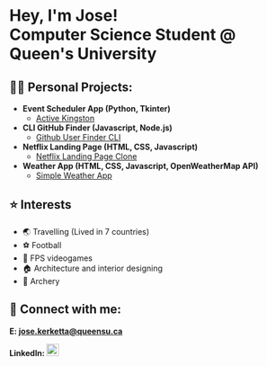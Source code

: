 <h1>Hey, I'm Jose! <br/>Computer Science Student @ Queen's University</h1>

<h2>👨‍💻 Personal Projects:</h2>

- <b>Event Scheduler App (Python, Tkinter)</b>
  - [Active Kingston](https://github.com/hacky-sacky/QHacks)
- <b>CLI GitHub Finder (Javascript, Node.js)</b>
  - [Github User Finder CLI](https://github.com/jkerketta/CLI-Github-Finder)
- <b>Netflix Landing Page (HTML, CSS, Javascript)</b>
  - [Netflix Landing Page Clone](https://github.com/jkerketta/netflixlandingpage)
- <b>Weather App (HTML, CSS, Javascript, OpenWeatherMap API)</b>
  - [Simple Weather App](https://github.com/jkerketta/weatherapplication)

<h2>⭐ Interests</h2>

- 🌏 Travelling (Lived in 7 countries)
- ⚽ Football 
- 👾 FPS videogames
- 🏠 Architecture and interior designing 
- 🏹 Archery

<h2> 🤳 Connect with me:</h2>

<b>E: jose.kerketta@queensu.ca</b>

<b>LinkedIn: </b>
[<img alt="JoseKerketta | LinkedIn" width="22px" src="https://img.icons8.com/ios7/512/228BE6/linkedin.png" />][linkedin] 

[linkedin]: https://www.linkedin.com/in/jose-kerketta/

<!--
**joshmadakor1/joshmadakor1** is a ✨ _special_ ✨ repository because its `README.md` (this file) appears on your GitHub profile.

Here are some ideas to get you started:

- 🔭 I’m currently working on ...
- 🌱 I’m currently learning ...
- 👯 I’m looking to collaborate on ...
- 🤔 I’m looking for help with ...
- 💬 Ask me about ...
- 📫 How to reach me: ...
- 😄 Pronouns: ...
- ⚡ Fun fact: ...
-->
